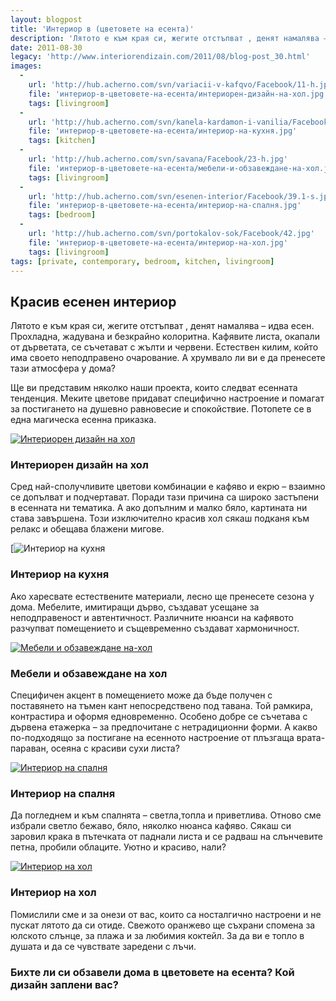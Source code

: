 ```yaml
---
layout: blogpost
title: 'Интериор в (цветовете на есента)'
description: 'Лятото е към края си, жегите отстъпват , денят намалява – идва есен. Прохладна, жадувана и безкрайно колоритна. Кафявите листа, окапали от дърветата, се съчетават с жълти и червени. Естествен килим, който има своето неподправено очарование. А хрумвало ли ви е да пренесете тази атмосфера у дома?'
date: 2011-08-30
legacy: 'http://www.interiorendizain.com/2011/08/blog-post_30.html'
images:
  -
    url: 'http://hub.acherno.com/svn/variacii-v-kafqvo/Facebook/11-h.jpg'
    file: 'интериор-в-цветовете-на-есента/интериорен-дизайн-на-хол.jpg'
    tags: [livingroom]
  -
    url: 'http://hub.acherno.com/svn/kanela-kardamon-i-vanilia/Facebook/09-h_f.jpg'
    file: 'интериор-в-цветовете-на-есента/интериор-на-кухня.jpg'
    tags: [kitchen]
  -
    url: 'http://hub.acherno.com/svn/savana/Facebook/23-h.jpg'
    file: 'интериор-в-цветовете-на-есента/мебели-и-обзавеждане-на-хол.jpg'
    tags: [livingroom]
  -
    url: 'http://hub.acherno.com/svn/esenen-interior/Facebook/39.1-s.jpg'
    file: 'интериор-в-цветовете-на-есента/интериор-на-спалня.jpg'
    tags: [bedroom]
  -
    url: 'http://hub.acherno.com/svn/portokalov-sok/Facebook/42.jpg'
    file: 'интериор-в-цветовете-на-есента/интериор-на-хол.jpg'
    tags: [livingroom]
tags: [private, contemporary, bedroom, kitchen, livingroom]
---
```

## **Красив** есенен **интериор**
Лятото е към края си, жегите отстъпват , денят намалява – идва есен. Прохладна, жадувана и безкрайно колоритна. Кафявите листа, окапали от дърветата, се съчетават с жълти и червени. Естествен килим, който има своето неподправено очарование. А хрумвало ли ви е да пренесете тази атмосфера у дома?

Ще ви представим няколко наши проекта, които следват есенната тенденция. Меките цветове придават специфично  настроение и помагат за постигането на душевно равновесие и спокойствие. Потопете се в една магическа есенна приказка.

[![Интериорен дизайн на хол](интериор-в-цветовете-на-есента/интериорен-дизайн-на-хол.jpg)](http://acherno.bg/интериорен-дизайн/апартамент/канела-кардамон-и-ванилия/интериорен-дизайн.html)
### Интериорен дизайн на **хол**

Сред най-сполучливите цветови комбинации е кафяво и екрю – взаимно се допълват и подчертават. Поради тази причина са широко застъпени в есенната ни тематика. А ако допълним и малко бяло, картината ни става завършена. Този изключително красив хол сякаш подканя към релакс и обещава блажени мигове.

[![Интериор на кухня](интериор-в-цветовете-на-есента/интериор-на-кухня.jpg)
### Интериор на **кухня**

Ако  харесвате естествените материали, лесно ще пренесете сезона у дома. Мебелите, имитиращи дърво, създават усещане за неподправеност и автентичност. Различните нюанси на кафявото разчупват помещението и същевременно създават хармоничност.

[![Мебели и обзавеждане на-хол](интериор-в-цветовете-на-есента/мебели-и-обзавеждане-на-хол.jpg)](http://acherno.bg/интериорен-дизайн/апартамент/канела-кардамон-и-ванилия/интериорен-дизайн.html)
### Мебели и обзавеждане на **хол**

Специфичен акцент в помещението може да бъде получен с поставянето на тъмен кант непосредствено под тавана. Той рамкира, контрастира и оформя едновременно. Особено добре се съчетава с дървена етажерка – за предпочитане с нетрадиционни форми. А какво по-подходящо за постигане на есенното настроение от плъзгаща врата-параван, осеяна с красиви сухи листа?

[![Интериор на спалня](интериор-в-цветовете-на-есента/интериор-на-спалня.jpg)](http://acherno.bg/интериорен-дизайн/апартамент/канела-кардамон-и-ванилия/интериорен-дизайн.html)
### Интериор на **спалня**

Да погледнем и към спалнята – светла,топла и приветлива. Отново сме избрали светло бежаво, бяло, няколко нюанса кафяво. Сякаш си заровил крака в пътечката от паднали листа и се радваш на слънчевите петна, пробили облаците. Уютно и красиво, нали?

[![Интериор на хол](интериор-в-цветовете-на-есента/интериор-на-хол.jpg)](http://acherno.bg/интериорен-дизайн/апартамент/канела-кардамон-и-ванилия/интериорен-дизайн.html)
### Интериор на **хол**

Помислили сме и за онези от вас, които са носталгично настроени и не пускат лятото да си отиде. Свежото оранжево ще съхрани спомена за юлското слънце, за плажа и за любимия коктейл. За да ви е топло в душата и да се чувствате заредени с лъчи.

### **Бихте ли си обзавели дома в цветовете на есента? Кой дизайн заплени вас?** ###